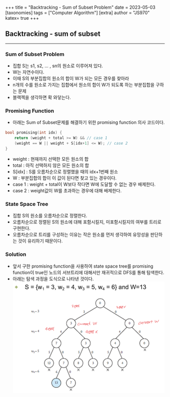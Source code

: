 +++
title = "Backtracking - Sum of Subset Problem"
date = 2023-05-03
[taxonomies]
tags = ["Computer Algorithm"]
[extra]
author = "JS970"
katex= true
+++
## Backtracking - sum of subset
---
### Sum of Subset Problem
- 집합 S는 s1, s2, ... , sn의 원소로 이루어져 있다.
- W는 자연수이다.
- 이때 S의 부분집합의 원소의 합이 W가 되는 모든 경우를 찾아라	
- n개의 수를 원소로 가지는 집합에서 원소의 합이 W가 되도록 하는 부분집합을 구하는 문제
- 블랙젝을 생각하면 확 와닿는다.

### Promising Function
- 아래는 Sum of Subset문제를 해결하기 위한 promising function 의사 코드이다.
```c++
bool promising(int idx) {
	return (weight + total >= W) && // case 1
	(weight == W || weight + S[idx+1] <= W); // case 2
}
```
- weight : 현재까지 선택한 모든 원소의 합
- total : 아직 선택하지 않은 모든 원소의 합
- S\[idx\] : S를 오름차순으로 정렬했을 때의 idx+1번째 원소
- W : 부분집합의 합이 이 값이 된다면 찾고 있는 경우이다.
- case 1 : weight + total이 W보다 작다면 W에 도달할 수 없는 경우 배제한다.
- case 2 : weight값이 W를 초과하는 경우에 대해 배제한다.

### State Space Tree
- 집합 S의 원소를 오름차순으로 정렬한다.
- 오름차순으로 정렬된 S의 원소에 대해 포함시킬지, 미포함시킬지의 여부를 트리로 구현한다.
- 오름차순으로 트리를 구성하는 이유는 작은 원소를 먼저 생각하여 유망성을 판단하는 것이 유리하기 때문이다.

### Solution
- 앞서 구한 promising function을 사용하여 state space tree를 promising function이 true인 노드의 서브트리에 대해서만 재귀적으로 DFS를 통해 탐색한다.
- 아래는 탐색 과정을 도식으로 나타낸 것이다.![State Space Diagram](/image/Algorithm/backtracking_sumofsubset.png)
